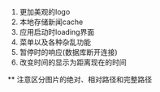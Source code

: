 1. 更加美观的logo
2. 本地存储新闻cache
4. 应用启动时loading界面
5. 菜单以及各种杂乱功能
6. 暂停时的响应(数据库断开连接)
7. 改变时间的显示为距离现在的时间

** 注意区分图片的绝对、相对路径和完整路径
